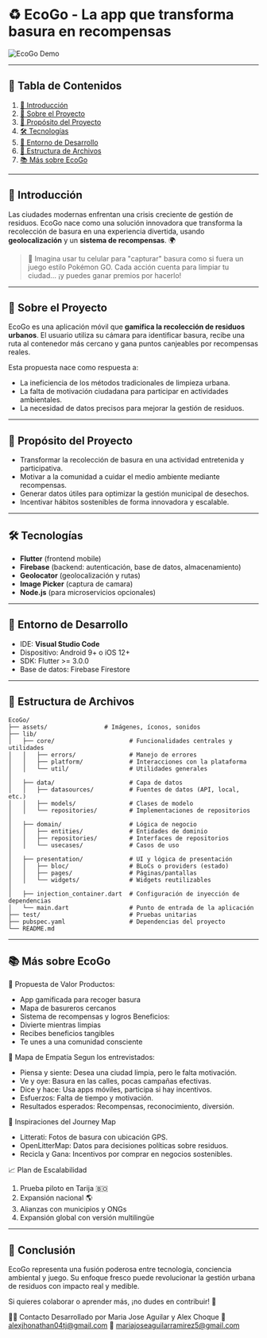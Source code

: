 # ♻️ EcoGo - La app que transforma basura en recompensas

![EcoGo Demo](https://media2.giphy.com/media/v1.Y2lkPTc5MGI3NjExaWF5dm9oa2dmdmI0ZG93N240d2x5aWl1enRqZGt6bDd1MzlvZDI2YSZlcD12MV9pbnRlcm5hbF9naWZfYnlfaWQmY3Q9Zw/wuxOxEaK0GzpaO58uq/giphy.gif) <!-- Reemplaza con tu GIF -->

---

## 📑 Tabla de Contenidos

1. [📌 Introducción](#-introducción)
2. [🌱 Sobre el Proyecto](#-sobre-el-proyecto)
3. [🎯 Propósito del Proyecto](#-propósito-del-proyecto)
4. [🛠️ Tecnologías](#-tecnologías)
5. [🧪 Entorno de Desarrollo](#-entorno-de-desarrollo)
6. [📁 Estructura de Archivos](#-estructura-de-archivos)
7. [📚 Más sobre EcoGo](#-más-sobre-ecogo)

---

## 📌 Introducción

Las ciudades modernas enfrentan una crisis creciente de gestión de residuos. EcoGo nace como una solución innovadora que transforma la recolección de basura en una experiencia divertida, usando **geolocalización** y un **sistema de recompensas**. 🌍

> 📱 Imagina usar tu celular para "capturar" basura como si fuera un juego estilo Pokémon GO. Cada acción cuenta para limpiar tu ciudad… ¡y puedes ganar premios por hacerlo!

---

## 🌱 Sobre el Proyecto

EcoGo es una aplicación móvil que **gamifica la recolección de residuos urbanos**. El usuario utiliza su cámara para identificar basura, recibe una ruta al contenedor más cercano y gana puntos canjeables por recompensas reales.

Esta propuesta nace como respuesta a:

- La ineficiencia de los métodos tradicionales de limpieza urbana.
- La falta de motivación ciudadana para participar en actividades ambientales.
- La necesidad de datos precisos para mejorar la gestión de residuos.

---

## 🎯 Propósito del Proyecto

- Transformar la recolección de basura en una actividad entretenida y participativa.
- Motivar a la comunidad a cuidar el medio ambiente mediante recompensas.
- Generar datos útiles para optimizar la gestión municipal de desechos.
- Incentivar hábitos sostenibles de forma innovadora y escalable.

---

## 🛠️ Tecnologías

- **Flutter** (frontend mobile)
- **Firebase** (backend: autenticación, base de datos, almacenamiento)
- **Geolocator** (geolocalización y rutas)
- **Image Picker** (captura de camara)
- **Node.js** (para microservicios opcionales)

---

## 🧪 Entorno de Desarrollo

- IDE: **Visual Studio Code**
- Dispositivo: Android 9+ o iOS 12+
- SDK: Flutter >= 3.0.0
- Base de datos: Firebase Firestore

---

## 📁 Estructura de Archivos

```text
EcoGo/
├── assets/                # Imágenes, íconos, sonidos
├── lib/
│   ├── core/                     # Funcionalidades centrales y utilidades
│   │   ├── errors/               # Manejo de errores
│   │   ├── platform/             # Interacciones con la plataforma
│   │   └── util/                 # Utilidades generales
│
│   ├── data/                     # Capa de datos
│   │   ├── datasources/          # Fuentes de datos (API, local, etc.)
│   │   ├── models/               # Clases de modelo
│   │   └── repositories/         # Implementaciones de repositorios
│
│   ├── domain/                   # Lógica de negocio
│   │   ├── entities/             # Entidades de dominio
│   │   ├── repositories/         # Interfaces de repositorios
│   │   └── usecases/             # Casos de uso
│
│   ├── presentation/             # UI y lógica de presentación
│   │   ├── bloc/                 # BLoCs o providers (estado)
│   │   ├── pages/                # Páginas/pantallas
│   │   └── widgets/              # Widgets reutilizables
│
│   ├── injection_container.dart  # Configuración de inyección de dependencias
│   └── main.dart                 # Punto de entrada de la aplicación
├── test/                         # Pruebas unitarias
├── pubspec.yaml                  # Dependencias del proyecto
└── README.md
```
---

## 📚 Más sobre EcoGo

🧩 Propuesta de Valor
Productos:
- App gamificada para recoger basura
- Mapa de basureros cercanos
- Sistema de recompensas y logros
Beneficios:
- Divierte mientras limpias
- Recibes beneficios tangibles
- Te unes a una comunidad consciente

🧠 Mapa de Empatía
Segun los entrevistados:
- Piensa y siente: Desea una ciudad limpia, pero le falta motivación.
- Ve y oye: Basura en las calles, pocas campañas efectivas.
- Dice y hace: Usa apps móviles, participa si hay incentivos.
- Esfuerzos: Falta de tiempo y motivación.
- Resultados esperados: Recompensas, reconocimiento, diversión.

🧭 Inspiraciones del Journey Map
- Litterati: Fotos de basura con ubicación GPS.
- OpenLitterMap: Datos para decisiones políticas sobre residuos.
- Recicla y Gana: Incentivos por comprar en negocios sostenibles.

📈 Plan de Escalabilidad
1. Prueba piloto en Tarija 🇧🇴
2. Expansión nacional 🌎
3. Alianzas con municipios y ONGs
4. Expansión global con versión multilingüe

---

## 🚀 Conclusión
EcoGo representa una fusión poderosa entre tecnología, conciencia ambiental y juego. Su enfoque fresco puede revolucionar la gestión urbana de residuos con impacto real y medible.

Si quieres colaborar o aprender más, ¡no dudes en contribuir! 💚

🧑‍💻 Contacto
Desarrollado por Maria Jose Aguilar y Alex Choque
📧 alexjhonathan04tj@gmail.com
📧 mariajoseaguilarramirez5@gmail.com
